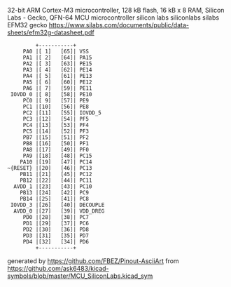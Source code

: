 32-bit ARM Cortex-M3 microcontroller, 128 kB flash, 16 kB x 8 RAM, Silicon Labs - Gecko, QFN-64
MCU microcontroller silicon labs siliconlabs silabs EFM32 gecko
https://www.silabs.com/documents/public/data-sheets/efm32g-datasheet.pdf


	         +-----------+
	     PA0 |[ 1]   [65]| VSS
	     PA1 |[ 2]   [64]| PA15
	     PA2 |[ 3]   [63]| PE15
	     PA3 |[ 4]   [62]| PE14
	     PA4 |[ 5]   [61]| PE13
	     PA5 |[ 6]   [60]| PE12
	     PA6 |[ 7]   [59]| PE11
	 IOVDD_0 |[ 8]   [58]| PE10
	     PC0 |[ 9]   [57]| PE9
	     PC1 |[10]   [56]| PE8
	     PC2 |[11]   [55]| IOVDD_5
	     PC3 |[12]   [54]| PF5
	     PC4 |[13]   [53]| PF4
	     PC5 |[14]   [52]| PF3
	     PB7 |[15]   [51]| PF2
	     PB8 |[16]   [50]| PF1
	     PA8 |[17]   [49]| PF0
	     PA9 |[18]   [48]| PC15
	    PA10 |[19]   [47]| PC14
	~{RESET} |[20]   [46]| PC13
	    PB11 |[21]   [45]| PC12
	    PB12 |[22]   [44]| PC11
	  AVDD_1 |[23]   [43]| PC10
	    PB13 |[24]   [42]| PC9
	    PB14 |[25]   [41]| PC8
	 IOVDD_3 |[26]   [40]| DECOUPLE
	  AVDD_0 |[27]   [39]| VDD_DREG
	     PD0 |[28]   [38]| PC7
	     PD1 |[29]   [37]| PC6
	     PD2 |[30]   [36]| PD8
	     PD3 |[31]   [35]| PD7
	     PD4 |[32]   [34]| PD6
	         +-----------+


generated by https://github.com/FBEZ/Pinout-AsciiArt from https://github.com/ask6483/kicad-symbols/blob/master/MCU_SiliconLabs.kicad_sym